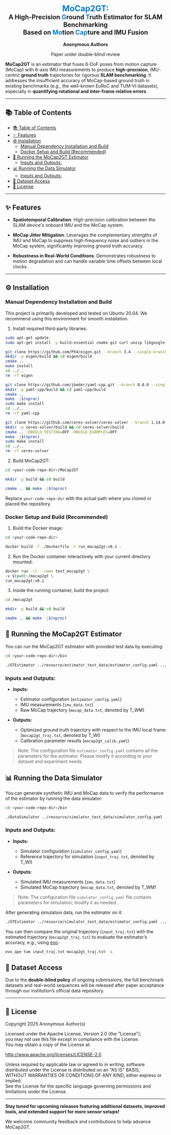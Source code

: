 <div align="center">
  <h1 style="font-size: 1.8em; margin-bottom: 0em;">
    <span style="color:#007ACC; font-weight:bold;">MoCap2GT: </span>
  </h1>
  <h2 style="font-size: 1.4em; margin-top: 0;">
    A High-Precision <span style="color:#007ACC; font-weight:bold;">G</span>round <span style="color:#007ACC; font-weight:bold;">T</span>ruth Estimator for SLAM Benchmarking<br>
    Based on <span style="color:#007ACC; font-weight:bold;">Mo</span>tion 
    <span style="color:#007ACC; font-weight:bold;">Cap</span>ture and IMU Fusion
  </h2>
</div>

<p align="center"><strong>Anonymous Authors</strong></p>
<p align="center">Paper under double-blind review</p>

**MoCap2GT** is an estimator that fuses 6-DoF poses from motion capture (MoCap) with 6-axis IMU measurements to produce **high-precision**, IMU-centric **ground truth** trajectories for rigorous **SLAM benchmarking**. It addresses the insufficient accuracy of MoCap-based ground truth in existing benchmarks (e.g., the well-known EuRoC and TUM-VI datasets), especially in **quantifying rotational and inter-frame relative errors**.

---

## 📚 Table of Contents

- [📚 Table of Contents](#-table-of-contents)
- [✨ Features](#-features)
- [⚙️ Installation](#️-installation)
  - [Manual Dependency Installation and Build](#manual-dependency-installation-and-build)
  - [Docker Setup and Build (Recommended)](#docker-setup-and-build-recommended)
- [🚀 Running the MoCap2GT Estimator](#-running-the-mocap2gt-estimator)
  - [Inputs and Outputs:](#inputs-and-outputs)
- [📊 Running the Data Simulator](#-running-the-data-simulator)
  - [Inputs and Outputs:](#inputs-and-outputs-1)
- [📁 Dataset Access](#-dataset-access)
- [📜 License](#-license)

---

## ✨ Features

- **Spatiotemporal Calibration**: High-precision calibration between the SLAM device's onboard IMU and the MoCap system.

- **MoCap Jitter Mitigation**: Leverages the complementary strengths of IMU and MoCap to suppress high-frequency noise and outliers in the MoCap system, significantly improving ground truth accuracy.

- **Robustness in Real-World Conditions**: Demonstrates robustness to motion degradation and can handle variable time offsets between local clocks.

---

## ⚙️ Installation

### Manual Dependency Installation and Build

This project is primarily developed and tested on Ubuntu 20.04. We recommend using this environment for smooth installation.

1. Install required third-party libraries:

```bash
sudo apt-get update
sudo apt-get install -y build-essential cmake git curl unzip libgoogle-glog-dev libgflags-dev libatlas-base-dev libsuitesparse-dev

git clone https://github.com/PX4/eigen.git --branch 3.4 --single-branch
mkdir -p eigen/build && cd eigen/build
cmake ..
make install
cd ../..
rm -rf eigen

git clone https://github.com/jbeder/yaml-cpp.git --branch 0.8.0 --single-branch
mkdir -p yaml-cpp/build && cd yaml-cpp/build
cmake ..
make -j$(nproc)
sudo make install
cd ../..
rm -rf yaml-cpp

git clone https://github.com/ceres-solver/ceres-solver --branch 1.14.0 --single-branch
mkdir -p ceres-solver/build && cd ceres-solver/build
cmake .. -DBUILD_TESTING=OFF -DBUILD_EXAMPLES=OFF
make -j$(nproc)
sudo make install
cd ../..
rm -rf ceres-solver

```

2. Build MoCap2GT:

```bash
cd <your-code-repo-dir>/MoCap2GT

mkdir -p build && cd build

cmake .. && make -j$(nproc)

```

Replace `your-code-repo-dir` with the actual path where you cloned or placed the repository.

### Docker Setup and Build (Recommended)

1. Build the Docker image:

```bash
cd <your-code-repo-dir>

docker build -f ./Dockerfile -t run_mocap2gt:v0.1 .
```

2. Run the Docker container interactively with your current directory mounted:

```bash
docker run -it --name test_mocap2gt \
-v $(pwd):/mocap2gt \
run_mocap2gt:v0.1
```

3. Inside the running container, build the project:

```bash
cd /mocap2gt

mkdir -p build && cd build

cmake .. && make -j$(nproc)
```

## 🚀 Running the MoCap2GT Estimator

You can run the MoCap2GT estimator with provided test data by executing:

```bash
cd <your-code-repo-dir>/bin

./GTEstimator ../resource/estimator_test_data/estimator_config.yaml ../resource/estimator_test_data/imu_data.txt ../resource/estimator_test_data/mocap_data.txt ../resource/estimator_test_data/mocap2gt_traj.txt ../resource/estimator_test_data/mocap2gt_calib.yaml
```

### Inputs and Outputs:

- **Inputs:**
  - Estimator configuration (`estimator_config.yaml`)
  - IMU measurements (`imu_data.txt`)
  - Raw MoCap trajectory (`mocap_data.txt`, denoted by T_WM)

- **Outputs:**
  - Optimized ground truth trajectory with respect to the IMU local frame (`mocap2gt_traj.txt`, denoted by T_WI)
  - Calibration parameter results (`mocap2gt_calib.yaml`)

> Note: The configuration file `estimator_config.yaml` contains all the parameters for the estimator. Please modify it according to your dataset and experiment needs.

## 📊 Running the Data Simulator

You can generate synthetic IMU and MoCap data to verify the performance of the estimator by running the data simulator:

```bash
cd <your-code-repo-dir>/bin

./DataSimulator ../resource/simulator_test_data/simulator_config.yaml ../resource/simulator_test_data/input_traj.txt ../resource/simulator_test_data/imu_data.txt ../resource/simulator_test_data/mocap_data.txt
```

### Inputs and Outputs:

- **Inputs:**
  - Simulator configuration (`simulator_config.yaml`)
  - Reference trajectory for simulation (`input_traj.txt`, denoted by T_WI)


- **Outputs:**
  - Simulated IMU measurements (`imu_data.txt`)
  - Simulated MoCap trajectory (`mocap_data.txt`, denoted by T_WM)

> Note: The configuration file `simulator_config.yaml` file contains parameters for simulation; modify it as needed.

After generating simulation data, run the estimator on it:

```bash
./GTEstimator ../resource/simulator_test_data/estimator_config.yaml ../resource/simulator_test_data/imu_data.txt ../resource/simulator_test_data/mocap_data.txt ../resource/simulator_test_data/mocap2gt_traj.txt ../resource/simulator_test_data/mocap2gt_calib.yaml
```

You can then compare the original trajectory (`input_traj.txt`) with the estimated trajectory (`mocap2gt_traj.txt`) to evaluate the estimator’s accuracy, e.g., using [evo](https://github.com/MichaelGrupp/evo):

```bash
evo_ape tum input_traj.txt mocap2gt_traj.txt -a
```

## 📁 Dataset Access

Due to the **double-blind policy** of ongoing submissions, the full benchmark datasets and real-world sequences will be released after paper acceptance through our institution’s official data repository.

---

## 📜 License

Copyright 2025 Anonymous Author(s)

Licensed under the Apache License, Version 2.0 (the "License");  
you may not use this file except in compliance with the License.  
You may obtain a copy of the License at:

   http://www.apache.org/licenses/LICENSE-2.0

Unless required by applicable law or agreed to in writing, software  
distributed under the License is distributed on an "AS IS" BASIS,  
WITHOUT WARRANTIES OR CONDITIONS OF ANY KIND, either express or implied.  
See the License for the specific language governing permissions and  
limitations under the License.

---

**Stay tuned for upcoming releases featuring additional datasets, improved tools, and extended support for more sensor setups!**

We welcome community feedback and contributions to help advance MoCap2GT.
